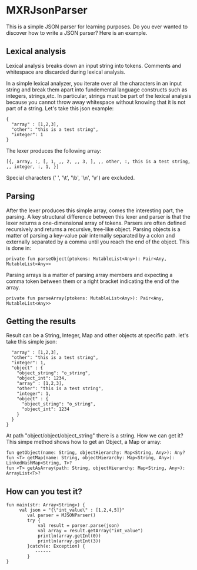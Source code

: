# MXRJsonParser

This is a simple JSON parser for learning purposes. Do you ever wanted to discover how to write a JSON parser? Here is an example.

## Lexical analysis
Lexical analysis breaks down an input string into tokens. Comments and whitespace are discarded during lexical analysis.

In a simple lexical analyzer, you iterate over all the characters in an input string and break them apart into fundemental language constructs such as integers, strings,etc. In particular, strings must be part of the lexical analysis because you cannot throw away whitespace without knowing that it is not part of a string.
Let's take this json example:
```
{
  "array" : [1,2,3],
  "other": "this is a test string",
  "integer": 1
}
```

The lexer produces the following array:
```
[{, array, :, [, 1, ,, 2, ,, 3, ], ,, other, :, this is a test string, ,, integer, :, 1, }]
```

Special characters (' ', '\t', '\b', '\n', '\r') are excluded.

## Parsing
After the lexer produces this simple array, comes the interesting part, the parsing. A key structural difference between this lexer and parser is that the lexer returns a one-dimensional array of tokens. Parsers are often defined recursively and returns a recursive, tree-like object.
Parsing objects is a matter of parsing a key-value pair internally separated by a colon and externally separated by a comma until you reach the end of the object.
This is done in:
```
private fun parseObject(ptokens: MutableList<Any>): Pair<Any, MutableList<Any>> 
```
Parsing arrays is a matter of parsing array members and expecting a comma token between them or a right bracket indicating the end of the array.
```
private fun parseArray(ptokens: MutableList<Any>): Pair<Any, MutableList<Any>> 
```

## Getting the results
Result can be a String, Integer, Map and other objects at specific path. let's take this simple json:

```{
  "array" : [1,2,3],
  "other": "this is a test string",
  "integer": 1,
  "object" : {
    "object_string": "o_string",
    "object_int": 1234,
    "array" : [1,2,3],
    "other": "this is a test string",
    "integer": 1,
    "object" : {
      "object_string": "o_string",
      "object_int": 1234
    }
  }
}
```

At path "object/object/object_string" there is a string. How we can get it? This simpe method shows how to get an Object, a Map or array:

```
fun getObject(name: String, objectHierarchy: Map<String, Any>): Any?
fun <T> getMap(name: String, objectHierarchy: Map<String, Any>): LinkedHashMap<String, T>?
fun <T> getAsArray(path: String, objectHierarchy: Map<String, Any>): ArrayList<T>?
```

## How can you test it?

```
fun main(str: Array<String>) {
     val json = "{\"int_value\" : [1,2,4,5]}"
        val parser = MJSONParser()
        try {
            val result = parser.parse(json)
            val array = result.getArray("int_value")
            println(array.getInt(0))
            println(array.getInt(3))
        }catch(e: Exception) {
           ------
        }
}
```